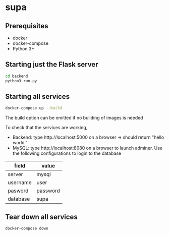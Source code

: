 # supa

## Prerequisites
- docker
- docker-compose
- Python 3+

## Starting just the Flask server
```bash
cd backend
python3 run.py
```

## Starting all services
```bash
docker-compose up --build
```
The build option can be omitted if no building of images is needed

To check that the services are working,
- Backend: type http://localhost:5000 on a browser -> should return "hello world."
- MySQL: type http://localhost:8080 on a browser to launch adminer. Use the following configurations to login to the database

| field  | value |
| ------------- | ------------- |
| server  | mysql  |
| username  | user  |
| pasword | password |
| database | supa |

## Tear down all services
```bash
docker-compose down
```